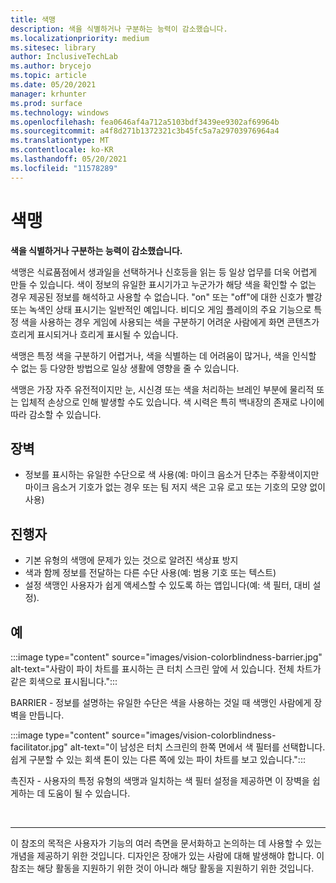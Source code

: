 ```yaml
---
title: 색맹
description: 색을 식별하거나 구분하는 능력이 감소했습니다.
ms.localizationpriority: medium
ms.sitesec: library
author: InclusiveTechLab
ms.author: brycejo
ms.topic: article
ms.date: 05/20/2021
manager: krhunter
ms.prod: surface
ms.technology: windows
ms.openlocfilehash: fea0646af4a712a5103bdf3439ee9302af69964b
ms.sourcegitcommit: a4f8d271b1372321c3b45fc5a7a29703976964a4
ms.translationtype: MT
ms.contentlocale: ko-KR
ms.lasthandoff: 05/20/2021
ms.locfileid: "11578289"
---
```

# <a name="color-blindness"></a>색맹

**색을 식별하거나 구분하는 능력이 감소했습니다.**

색맹은 식료품점에서 생과일을 선택하거나 신호등을 읽는 등 일상 업무를 더욱 어렵게 만들 수 있습니다. 색이 정보의 유일한 표시기가고 누군가가 해당 색을 확인할 수 없는 경우 제공된 정보를 해석하고 사용할 수 없습니다. "on" 또는 "off"에 대한 신호가 빨강 또는 녹색인 상태 표시기는 일반적인 예입니다. 비디오 게임 플레이의 주요 기능으로 특정 색을 사용하는 경우 게임에 사용되는 색을 구분하기 어려운 사람에게 화면 콘텐츠가 흐리게 표시되거나 흐리게 표시될 수 있습니다.

색맹은 특정 색을 구분하기 어렵거나, 색을 식별하는 데 어려움이 많거나, 색을 인식할 수 없는 등 다양한 방법으로 일상 생활에 영향을 줄 수 있습니다.

색맹은 가장 자주 유전적이지만 눈, 시신경 또는 색을 처리하는 브레인 부분에 물리적 또는 입체적 손상으로 인해 발생할 수도 있습니다. 색 시력은 특히 백내장의 존재로 나이에 따라 감소할 수 있습니다.

## <a name="barriers"></a>장벽
* 정보를 표시하는 유일한 수단으로 색 사용(예: 마이크 음소거 단추는 주황색이지만 마이크 음소거 기호가 없는 경우 또는 팀 저지 색은 고유 로고 또는 기호의 모양 없이 사용)

## <a name="facilitators"></a>진행자
* 기본 유형의 색맹에 문제가 있는 것으로 알려진 색상표 방지
* 색과 함께 정보를 전달하는 다른 수단 사용(예: 범용 기호 또는 텍스트)
* 설정 색맹인 사용자가 쉽게 액세스할 수 있도록 하는 앱입니다(예: 색 필터, 대비 설정).


## <a name="examples"></a>예

:::image type="content" source="images/vision-colorblindness-barrier.jpg" alt-text="사람이 파이 차트를 표시하는 큰 터치 스크린 앞에 서 있습니다. 전체 차트가 같은 회색으로 표시됩니다.":::

BARRIER - 정보를 설명하는 유일한 수단은 색을 사용하는 것일 때 색맹인 사람에게 장벽을 만듭니다. 

:::image type="content" source="images/vision-colorblindness-facilitator.jpg" alt-text="이 남성은 터치 스크린의 한쪽 면에서 색 필터를 선택합니다. 쉽게 구분할 수 있는 회색 톤이 있는 다른 쪽에 있는 파이 차트를 보고 있습니다.":::

촉진자 - 사용자의 특정 유형의 색맹과 일치하는 색 필터 설정을 제공하면 이 장벽을 쉽게하는 데 도움이 될 수 있습니다. 

&nbsp;

[comment]: # (Footer 문)
___
이 참조의 목적은 사용자가 기능의 여러 측면을 문서화하고 논의하는 데 사용할 수 있는 개념을 제공하기 위한 것입니다. 디자인은 장애가 있는 사람에 대해 발생해야 합니다. 이 참조는 해당 활동을 지원하기 위한 것이 아니라 해당 활동을 지원하기 위한 것입니다. 